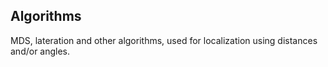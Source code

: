 ## Algorithms 

MDS, lateration and other algorithms, used for localization using distances and/or angles.
